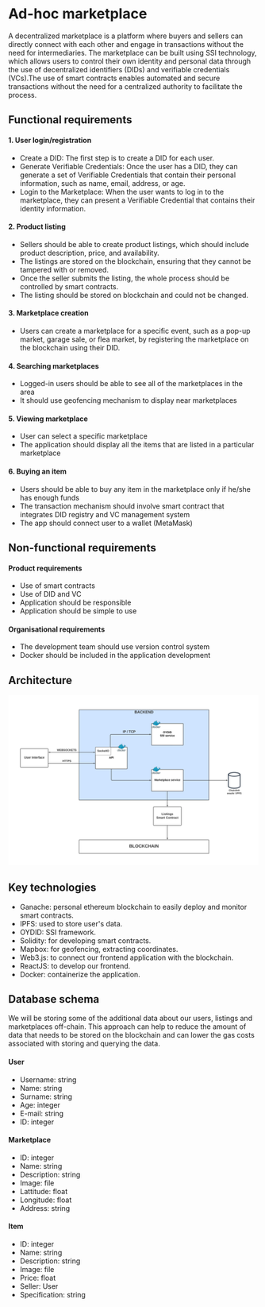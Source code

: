 # Ad-hoc marketplace

A decentralized marketplace is a platform where buyers and sellers can directly connect with each other and engage in transactions without the need for intermediaries. The marketplace can be built using SSI technology, which allows users to control their own identity and personal data through the use of decentralized identifiers (DIDs) and verifiable credentials (VCs).The use of smart contracts enables automated and secure transactions without the need for a centralized authority to facilitate the process.

## Functional requirements

#### 1. User login/registration
- Create a DID: The first step is to create a DID for each user. 
- Generate Verifiable Credentials: Once the user has a DID, they can generate a set of Verifiable Credentials that contain their personal information, such as name, email, address, or age.
- Login to the Marketplace: When the user wants to log in to the marketplace, they can present a Verifiable Credential that contains their identity information.

#### 2. Product listing
- Sellers should be able to create product listings, which should include product description, price, and availability.
- The listings are stored on the blockchain, ensuring that they cannot be tampered with or removed.
- Once the seller submits the listing, the whole process should be controlled by smart contracts.
- The listing should be stored on blockchain and could not be changed.

#### 3. Marketplace creation
- Users can create a marketplace for a specific event, such as a pop-up market, garage sale, or flea market, by registering the marketplace on the blockchain using their DID. 

#### 4. Searching marketplaces
- Logged-in users should be able to see all of the marketplaces in the area
- It should use geofencing mechanism to display near marketplaces

#### 5. Viewing marketplace
-  User can select a specific marketplace
-  The application should display all the items that are listed in a particular marketplace

#### 6. Buying an item
- Users should be able to buy any item in the marketplace only if he/she has enough funds
- The transaction mechanism should involve smart contract that integrates DID registry and VC management system
- The app should connect user to a wallet (MetaMask)

## Non-functional requirements
#### Product requirements
- Use of smart contracts
- Use of DID and VC
- Application should be responsible
- Application should be simple to use 

#### Organisational requirements
- The development team should use version control system
- Docker should be included in the application development

## Architecture
![Architecture](images/architecture.png)

## Key technologies
- Ganache: personal ethereum blockchain to easily deploy and monitor smart contracts.
- IPFS: used to store user's data.
- OYDID: SSI framework.
- Solidity: for developing smart contracts.
- Mapbox: for geofencing, extracting coordinates.
- Web3.js: to connect our frontend application with the blockchain.
- ReactJS: to develop our frontend.
- Docker: containerize the application.

## Database schema
We will be storing some of the additional data about our users, listings and marketplaces off-chain. This approach can help to reduce the amount of data that needs to be stored on the blockchain and can lower the gas costs associated with storing and querying the data.

#### User
- Username: string
- Name: string
- Surname: string
- Age: integer
- E-mail: string
- ID: integer

#### Marketplace
- ID: integer
- Name: string
- Description: string
- Image: file
- Lattitude: float
- Longitude: float
- Address: string

#### Item
- ID: integer
- Name: string
- Description: string
- Image: file
- Price: float
- Seller: User
- Specification: string
